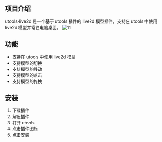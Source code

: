 ## 项目介绍
utools-live2d 是一个基于 utools 插件的 live2d 模型插件，支持在 utools 中使用 live2d 模型并常驻电脑桌面。
![11](https://github.com/user-attachments/assets/dbb01d92-4ed7-4473-b087-f6fda4b77e9a)


## 功能
- 支持在 utools 中使用 live2d 模型
- 支持模型的切换
- 支持模型的移动
- 支持模型的点击
- 支持模型的拖拽

## 安装
1. 下载插件
2. 解压插件
3. 打开 utools
4. 点击插件图标
5. 点击安装


